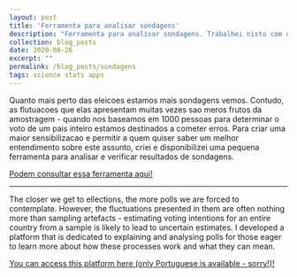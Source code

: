 ```yaml
---
layout: post
title: 'Ferramenta para analisar sondagens'
description: "Ferramenta para analisar sondagens. Trabalhei nisto com um intuito muito prático - estava farto de ver as análises paupérrimas das sondagens que eram feitas na imprensa nacional."
collection: blog_posts
date: 2020-08-26
excerpt: ""
permalink: /blog_posts/sondagens
tags: science stats apps
---
```


Quanto mais perto das eleicoes estamos mais sondagens vemos. Contudo, as flutuacoes que elas apresentam muitas vezes sao meros frutos da amostragem - quando nos baseamos em 1000 pessoas para determinar o voto de um pais inteiro estamos destinados a cometer erros. Para criar uma maior sensibilizacao e permitir a quem quiser saber um melhor entendimento sobre este assunto, criei e disponibilizei uma pequena ferramenta para analisar e verificar resultados de sondagens. 

<u><a href="https://zegui7.shinyapps.io/B-A-BA-Sondagens/">Podem consultar essa ferramenta aqui!</a></u>

---

The closer we get to ellections, the more polls we are forced to contemplate. However, the fluctuations presented in them are often nothing more than sampling artefacts - estimating voting intentions for an entire country from a sample is likely to lead to uncertain estimates. I developed a platform that is dedicated to explaining and analysing polls for those eager to learn more about how these processes work and what they can mean.

<u><a href="https://zegui7.shinyapps.io/B-A-BA-Sondagens/">You can access this platform here (only Portuguese is available - sorry!)!</a></u>
